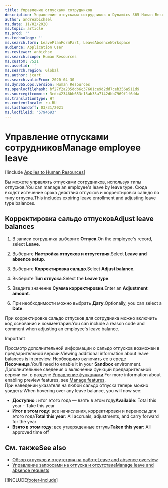 ```yaml
---
title: Управление отпусками сотрудников
description: Управление отпусками сотрудников в Dynamics 365 Human Resources.
author: andreabichsel
ms.date: 11/02/2020
ms.topic: article
ms.prod: ''
ms.technology: ''
ms.search.form: LeavePlanFormPart, LeaveAbsenceWorkspace
audience: Application User
ms.reviewer: anbichse
ms.search.scope: Human Resources
ms.custom: 7521
ms.assetid: ''
ms.search.region: Global
ms.author: jcart
ms.search.validFrom: 2020-04-30
ms.dyn365.ops.version: Human Resources
ms.openlocfilehash: bf27f2a235ddb6c37601ce9d2dd7ceb356a511d9
ms.sourcegitcommit: 3cdc42346bb653c13ab33a7142dbb7969f1f6dda
ms.translationtype: HT
ms.contentlocale: ru-RU
ms.lasthandoff: 03/31/2021
ms.locfileid: "5794693"
---
```

# <a name="manage-employee-leave"></a><span data-ttu-id="6b20a-103">Управление отпусками сотрудников</span><span class="sxs-lookup"><span data-stu-id="6b20a-103">Manage employee leave</span></span>

[!include [Applies to Human Resources](../includes/applies-to-hr.md)]

<span data-ttu-id="6b20a-104">Вы можете управлять отпусками сотрудников, используя типы отпусков.</span><span class="sxs-lookup"><span data-stu-id="6b20a-104">You can manage an employee's leave by leave type.</span></span> <span data-ttu-id="6b20a-105">Сюда входят истечение срока действия отпусков и корректировка сальдо по типу отпуска.</span><span class="sxs-lookup"><span data-stu-id="6b20a-105">This includes expiring leave enrollment and adjusting leave type balances.</span></span> 

## <a name="adjust-leave-balances"></a><span data-ttu-id="6b20a-106">Корректировка сальдо отпусков</span><span class="sxs-lookup"><span data-stu-id="6b20a-106">Adjust leave balances</span></span>

1. <span data-ttu-id="6b20a-107">В записи сотрудника выберите **Отпуск**.</span><span class="sxs-lookup"><span data-stu-id="6b20a-107">On the employee's record, select **Leave**.</span></span>

2. <span data-ttu-id="6b20a-108">Выберите **Настройка отпусков и отсутствия**.</span><span class="sxs-lookup"><span data-stu-id="6b20a-108">Select **Leave and absence setup**.</span></span>

3. <span data-ttu-id="6b20a-109">Выберите **Корректировка сальдо**.</span><span class="sxs-lookup"><span data-stu-id="6b20a-109">Select **Adjust balance**.</span></span>

4. <span data-ttu-id="6b20a-110">Выберите **Тип отпуска**.</span><span class="sxs-lookup"><span data-stu-id="6b20a-110">Select the **Leave type**.</span></span>

5. <span data-ttu-id="6b20a-111">Введите значение **Сумма корректировки**.</span><span class="sxs-lookup"><span data-stu-id="6b20a-111">Enter an **Adjustment amount**.</span></span> 

6. <span data-ttu-id="6b20a-112">При необходимости можно выбрать **Дату**.</span><span class="sxs-lookup"><span data-stu-id="6b20a-112">Optionally, you can select a **Date**.</span></span> 

<span data-ttu-id="6b20a-113">При корректировке сальдо отпусков для сотрудника можно включить код основания и комментарий.</span><span class="sxs-lookup"><span data-stu-id="6b20a-113">You can include a reason code and comment when adjusting an employee's leave balance.</span></span> 

>[!IMPORTANT]
><span data-ttu-id="6b20a-114">Просмотр дополнительной информации о сальдо отпусков возможен в предварительной версии.</span><span class="sxs-lookup"><span data-stu-id="6b20a-114">Viewing additional information about leave balances is in preview.</span></span> <span data-ttu-id="6b20a-115">Необходимо включить ее в среде **Песочница**.</span><span class="sxs-lookup"><span data-stu-id="6b20a-115">You'll need to enable it in your **Sandbox** environment.</span></span> <span data-ttu-id="6b20a-116">Дополнительные сведения о включении функций предварительной версии см. в разделе [Управление функциями](hr-admin-manage-features.md).</span><span class="sxs-lookup"><span data-stu-id="6b20a-116">For more information about enabling preview features, see [Manage features](hr-admin-manage-features.md).</span></span><br>
><span data-ttu-id="6b20a-117">При наведении указателя на любой сальдо отпуска теперь можно увидеть:</span><span class="sxs-lookup"><span data-stu-id="6b20a-117">When hovering over any leave balance, you will now see:</span></span><br>
>- <span data-ttu-id="6b20a-118">**Доступно** : итог этого года — взять в этом году</span><span class="sxs-lookup"><span data-stu-id="6b20a-118">**Available**: Total this year - Take this year</span></span>
>- <span data-ttu-id="6b20a-119">**Итог в этом году**: все начисления, корректировки и переносы для этого года</span><span class="sxs-lookup"><span data-stu-id="6b20a-119">**Total this year**: All accruals, adjustments, and carry forward for the year</span></span>
>- <span data-ttu-id="6b20a-120">**Взято в этом году**: все утвержденные отгулы</span><span class="sxs-lookup"><span data-stu-id="6b20a-120">**Taken this year**: All approved time off</span></span>

## <a name="see-also"></a><span data-ttu-id="6b20a-121">См. также</span><span class="sxs-lookup"><span data-stu-id="6b20a-121">See also</span></span>

- [<span data-ttu-id="6b20a-122">Обзор отпусков и отсутствия на работе</span><span class="sxs-lookup"><span data-stu-id="6b20a-122">Leave and absence overview</span></span>](hr-leave-and-absence-overview.md)
- [<span data-ttu-id="6b20a-123">Управление запросами на отпуска и отсутствие</span><span class="sxs-lookup"><span data-stu-id="6b20a-123">Manage leave and absence requests</span></span>](hr-employee-self-service-manage-requests.md)


[!INCLUDE[footer-include](../includes/footer-banner.md)]